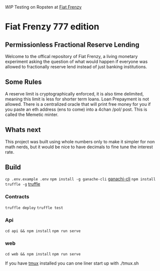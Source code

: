 
*WIP*
Testing on Ropsten at [Fiat Frenzy](http://fiatfrenzy.ninja)

# Fiat Frenzy 777 edition
## Permissionless Fractional Reserve Lending
Welcome to the offical repository of Fiat Frenzy, a living monetary experiment asking the question of what would happen if everyone was allowed to fractionally reserve lend instead of just banking institutions.

## Some Rules
A reserve limit is cryptographically enforced, it is also time delimited, meaning this limit is less for shorter term loans.
Loan Prepayment is not allowed.
There is a centralized oracle that will print free money for you if you paste an eth address (ens to come) into a 4chan /pol/ post.  This is called the Memetic minter.

## Whats next
This project was built using whole numbers only to make it simpler for non math nerds, but it would be nice to have decimals to fine tune the interest rate.

## Build
```cp .env.example .env```
```npm install -g ganache-cli``` [ganachi-cli](https://www.npmjs.com/package/ganache-cli)
```npm install truffle -g``` [truffle](https://github.com/trufflesuite/truffle)

### Contracts
```truffle deploy```
```truffle test```

### Api
```cd api && npm install```
```npm run serve```

### web
```cd web && npm install```
```npm run serve```

If you have [tmux](https://github.com/tmux/tmux) installed you can one liner start up with ./tmux.sh
